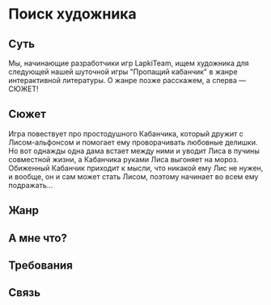 # Поиск художника

## Суть

Мы, начинающие разработчики игр LapkiTeam, ищем художника для следующей нашей шуточной игры "Пропащий кабанчик" в жанре интерактивной литературы. О жанре позже расскажем, а сперва — СЮЖЕТ!

## Сюжет

Игра повествует про простодушного Кабанчика, который дружит с Лисом-альфонсом и помогает ему проворачивать любовные делишки. Но вот однажды одна дама встает между ними и уводит Лиса в пучины совместной жизни, а Кабанчика руками Лиса выгоняет на мороз. Обиженный Кабанчик приходит к мысли, что никакой ему Лис не нужен, и вообще, он и сам может стать Лисом, поэтому начинает во всем ему подражать...

## Жанр

<!-- todo: здесь надо объяснить, что это за жанр такой и зачем нам тут вообще художник -->

## А мне что?

<!-- todo: написать про ЗОК и что он сулит -->

<!-- todo: написать про наш опыт -->

<!-- todo: написать про атмосферу в коллективе -->

<!-- todo: написать о перспективах и будущих свершениях -->

## Требования

<!-- todo: написать про навыки и чего мы хотим видеть -->

<!-- todo: написать про возраст -->

<!-- todo: написать про очевидное: дружелюбность, одыкватность, порядочность -->

## Связь

<!-- todo: написать про то, как с нами связаться -->
